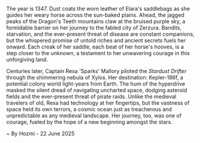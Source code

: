 
The year is 1347.  Dust coats the worn leather of Elara's saddlebags as she guides her weary horse across the sun-baked plains.  Ahead, the jagged peaks of the Dragon's Teeth mountains claw at the bruised purple sky, a formidable barrier on her journey to the fabled city of Zerzura.  Bandits, starvation, and the ever-present threat of disease are constant companions, but the whispered promise of untold riches and ancient secrets fuels her onward.  Each creak of her saddle, each beat of her horse's hooves, is a step closer to the unknown, a testament to her unwavering courage in this unforgiving land.

Centuries later, Captain Rexa 'Sparks' Mallory piloted the *Stardust Drifter* through the shimmering nebula of Xylos.  Her destination: Kepler-186f, a potential colony world light-years from Earth.  The hum of the hyperdrive masked the silent dread of navigating uncharted space, dodging asteroid fields and the ever-present threat of pirate raids.  Unlike the medieval travelers of old, Rexa had technology at her fingertips, but the vastness of space held its own terrors, a cosmic ocean just as treacherous and unpredictable as any medieval landscape.  Her journey, too, was one of courage, fueled by the hope of a new beginning amongst the stars.

~ By Hozmi - 22 June 2025
